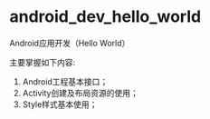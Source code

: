 # android_dev_hello_world
Android应用开发（Hello World）

主要掌握如下内容:
1. Android工程基本接口；
2. Activity创建及布局资源的使用；
3. Style样式基本使用；
